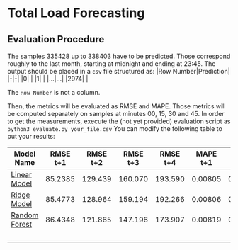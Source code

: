 # Total Load Forecasting
## Evaluation Procedure
The samples $335428$ up to $338403$ have to be predicted. Those correspond roughly to the last month, starting at midnight and ending at 23:45.
The output should be placed in a `csv` file structured as:
|Row Number|Prediction|
|-|-|
|0| |
|1| |
|...|...|
|2974| |

The `Row Number` is not a column.

Then, the metrics will be evaluated as RMSE and MAPE. Those metrics will be computed separately on samples at minutes 00, 15, 30 and 45.
In order to get the measurements, execute the (not yet provided) evaluation script as
`python3 evaluate.py your_file.csv`
You can modify the following table to put your results:

|Model Name|RMSE t+1|RMSE t+2|RMSE t+3|RMSE t+4|MAPE t+1|MAPE t+2|MAPE t+3|MAPE t+4|
|-|-|-|-|-|-|-|-|-|
|[Linear Model](LinearBaseline.ipynb)|85.2385|129.439|160.070|193.590|0.00805|0.01204|0.01499|0.01800|
|[Ridge Model](Ridge.ipynb)|85.4773|128.964|159.194|192.266|0.00806|0.01197|0.01489|0.01788|
|[Random Forest](RandomForest.ipynb)|86.4348|121.865|147.196|173.907|0.00819|0.01132|0.01372|0.01624|
| | | | | | | | | |
